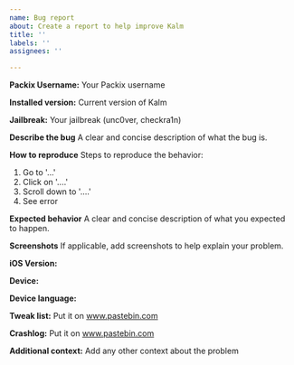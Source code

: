 ```yaml
---
name: Bug report
about: Create a report to help improve Kalm
title: ''
labels: ''
assignees: ''

---
```


**Packix Username:**
Your Packix username

**Installed version:**
Current version of Kalm

**Jailbreak:**
Your jailbreak (unc0ver, checkra1n)

**Describe the bug**
A clear and concise description of what the bug is.

**How to reproduce**
Steps to reproduce the behavior:
1. Go to '...'
2. Click on '....'
3. Scroll down to '....'
4. See error

**Expected behavior**
A clear and concise description of what you expected to happen.

**Screenshots**
If applicable, add screenshots to help explain your problem.

**iOS Version:**

**Device:**

**Device language:**

**Tweak list:**
Put it on www.pastebin.com

**Crashlog:**
Put it on www.pastebin.com

**Additional context:**
Add any other context about the problem
